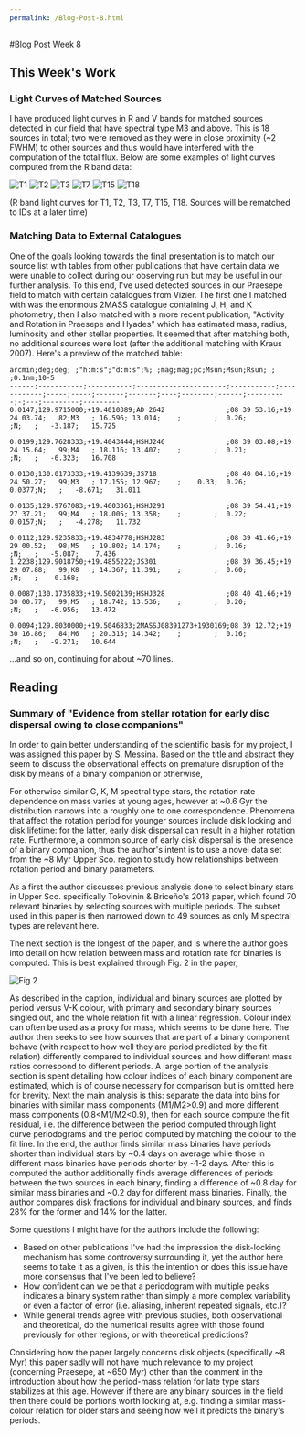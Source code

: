 ```yaml
---
permalink: /Blog-Post-8.html
---
```

#Blog Post Week 8

## This Week's Work

### Light Curves of Matched Sources

I have produced light curves in R and V bands for matched sources detected in our field that have spectral type M3 and above. This is 18 sources in total; two were removed as they were in close proximity (~2 FWHM) to other sources and thus would have interfered with the computation of the total flux. Below are some examples of light curves computed from the R band data:

![T1](lcT1.png)
![T2](lcT2.png)
![T3](lcT3.png)
![T7](lcT7.png)
![T15](lcT15.png)
![T18](lcT18.png)

(R band light curves for T1, T2, T3, T7, T15, T18. Sources will be rematched to IDs at a later time)

### Matching Data to External Catalogues

One of the goals looking towards the final presentation is to match our source list with tables from other publications that have certain data we were unable to collect during our observing run but may be useful in our further analysis. To this end, I've used detected sources in our Praesepe field to match with certain catalogues from Vizier. The first one I matched with was the enormous 2MASS catalogue containing J, H, and K photometry; then I also matched with a more recent publication, "Activity and Rotation in Praesepe and Hyades" which has estimated mass, radius, luminosity and other stellar properties. It seemed that after matching both, no additional sources were lost (after the additional matching with Kraus 2007). Here's a preview of the matched table:

~~~
arcmin;deg;deg; ;"h:m:s";"d:m:s";%; ;mag;mag;pc;Msun;Msun;Rsun; ; ;0.1nm;10-5
------;-----------;-----------;----------------------;-----------;------------;-----;-----;-------;-------;----;--------;------;----------;-;---;---------;---------
0.0147;129.9715000;+19.4010389;AD 2642               ;08 39 53.16;+19 24 03.74;   82;M3   ; 16.596; 13.014;    ;        ;  0.26;          ;N;   ;   -3.187;   15.725

0.0199;129.7628333;+19.4043444;HSHJ246               ;08 39 03.08;+19 24 15.64;   99;M4   ; 18.116; 13.407;    ;        ;  0.21;          ;N;   ;   -6.323;   16.708

0.0130;130.0173333;+19.4139639;JS718                 ;08 40 04.16;+19 24 50.27;   99;M3   ; 17.155; 12.967;    ;    0.33;  0.26;    0.0377;N;   ;   -8.671;   31.011

0.0135;129.9767083;+19.4603361;HSHJ291               ;08 39 54.41;+19 27 37.21;   99;M4   ; 18.005; 13.358;    ;        ;  0.22;    0.0157;N;   ;   -4.278;   11.732

0.0112;129.9235833;+19.4834778;HSHJ283               ;08 39 41.66;+19 29 00.52;   98;M5   ; 19.802; 14.174;    ;        ;  0.16;          ;N;   ;   -5.087;    7.436
1.2238;129.9018750;+19.4855222;JS301                 ;08 39 36.45;+19 29 07.88;   99;K8   ; 14.367; 11.391;    ;        ;  0.60;          ;N;   ;    0.168;

0.0087;130.1735833;+19.5002139;HSHJ328               ;08 40 41.66;+19 30 00.77;   99;M5   ; 18.742; 13.536;    ;        ;  0.20;          ;N;   ;   -6.956;   13.472

0.0094;129.8030000;+19.5046833;2MASSJ08391273+1930169;08 39 12.72;+19 30 16.86;   84;M6   ; 20.315; 14.342;    ;        ;  0.16;          ;N;   ;   -9.271;   10.644
~~~
...and so on, continuing for about ~70 lines.

## Reading

### Summary of "Evidence from stellar rotation for early disc dispersal owing to close companions"

In order to gain better understanding of the scientific basis for my project, I was assigned this paper by S. Messina. Based on the title and abstract they seem to discuss the observational effects on premature disruption of the disk by means of a binary companion or otherwise,

For otherwise similar G, K, M spectral type stars, the rotation rate dependence on mass varies at young ages, however at ~0.6 Gyr the distribution narrows into a roughly one to one correspondence. Phenomena that affect the rotation period for younger sources include disk locking and disk lifetime: for the latter, early disk dispersal can result in a higher rotation rate. Furthermore, a common source of early disk dispersal is the presence of a binary companion, thus the author's intent is to use a novel data set from the ~8 Myr Upper Sco. region to study how relationships between rotation period and binary parameters.

As a first the author discusses previous analysis done to select binary stars in Upper Sco. specifically Tokovinin & Briceño's 2018 paper, which found 70 relevant binaries by selecting sources with multiple periods. The subset used in this paper is then narrowed down to 49 sources as only M spectral types are relevant here. 

The next section is the longest of the paper, and is where the author goes into detail on how relation between mass and rotation rate for binaries is computed. This is best explained through Fig. 2 in the paper,

![Fig 2](fig2.png)

As described in the caption, individual and binary sources are plotted by period versus V-K colour, with primary and secondary binary sources singled out, and the whole relation fit with a linear regression. Colour index can often be used as a proxy for mass, which seems to be done here. The author then seeks to see how sources that are part of a binary component behave (with respect to how well they are period predicted by the fit relation) differently compared to individual sources and how different mass ratios correspond to different periods. A large portion of the analysis section is spent detailing how colour indices of each binary component are estimated, which is of course necessary for comparison but is omitted here for brevity. Next the main analysis is this: separate the data into bins for binaries with similar mass components (M1/M2>0.9) and more different mass components (0.8<M1/M2<0.9), then for each source compute the fit residual, i.e. the difference between the period computed through light curve periodograms and the period computed by matching the colour to the fit line. In the end, the author finds similar mass binaries have periods shorter than individual stars by ~0.4 days on average while those in different mass binaries have periods shorter by ~1-2 days. After this is computed the author additionally finds average differences of periods between the two sources in each binary, finding a difference of ~0.8 day for similar mass binaries and ~0.2 day for different mass binaries. Finally, the author compares disk fractions for individual and binary sources, and finds 28% for the former and 14% for the latter. 

Some questions I might have for the authors include the following:

* Based on other publications I've had the impression the disk-locking mechanism has some controversy surrounding it, yet the author here seems to take it as a given, is this the intention or does this issue have more consensus that I've been led to believe?
* How confident can we be that a periodogram with multiple peaks indicates a binary system rather than simply a more complex variability or even a factor of error (i.e. aliasing, inherent repeated signals, etc.)?
* While general trends agree with previous studies, both observational and theoretical, do the numerical results agree with those found previously for other regions, or with theoretical predictions?

Considering how the paper largely concerns disk objects (specifically ~8 Myr) this paper sadly will not have much relevance to my project (concerning Praesepe, at ~650 Myr) other than the comment in the introduction about how the period-mass relation for late type stars stabilizes at this age. However if there are any binary sources in the field then there could be portions worth looking at, e.g. finding a similar mass-colour relation for older stars and seeing how well it predicts the binary's periods. 

